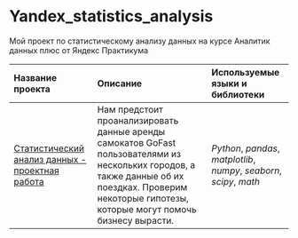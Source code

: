 # Yandex_statistics_analysis
Мой проект по статистическому анализу данных на курсе Аналитик данных плюс от Яндекс Практикума

| Название проекта | Описание | Используемые языки и библиотеки | 
| :---------------------- | :---------------------- | :---------------------- |
| [Статистический анализ данных  - проектная работа](business_analysis_python) | Нам предстоит проанализировать данные аренды самокатов GoFast пользователями из нескольких городов, а также данные об их поездках. Проверим некоторые гипотезы, которые могут помочь бизнесу вырасти.| *Python*, *pandas*, *matplotlib*, *numpy*, *seaborn*, *scipy*, *math*|

